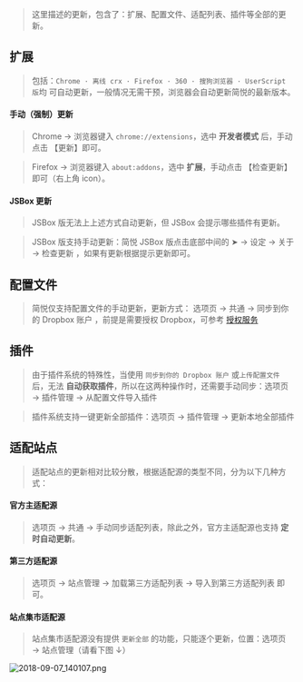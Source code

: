 > 这里描述的更新，包含了：扩展、配置文件、适配列表、插件等全部的更新。

扩展
---

> 包括：`Chrome · 离线 crx · Firefox · 360 · 搜狗浏览器 · UserScript 版`均 可自动更新，一般情况无需干预，浏览器会自动更新简悦的最新版本。

#### 手动（强制）更新

>  Chrome → 浏览器键入 `chrome://extensions`，选中 **开发者模式** 后，手动点击 【更新】即可。

> Firefox → 浏览器键入 `about:addons`，选中 **扩展**，手动点击 【检查更新】即可（右上角 icon）。

#### JSBox 更新

> JSBox 版无法上上述方式自动更新，但 JSBox 会提示哪些插件有更新。

> JSBox 版支持手动更新：简悦 JSBox 版点击底部中间的 ➤ → 设定 → 关于 → 检查更新 ，如果有更新根据提示更新即可。

配置文件
---

> 简悦仅支持配置文件的手动更新，更新方式： 选项页 → 共通 → 同步到你的 Dropbox 账户 ，前提是需要授权 Dropbox，可参考 [授权服务](授权服务)

插件
---

> 由于插件系统的特殊性，当使用 `同步到你的 Dropbox 账户`  或`上传配置文件` 后，无法 **自动获取插件**，所以在这两种操作时，还需要手动同步：选项页 → 插件管理 → 从配置文件导入插件

> 插件系统支持一键更新全部插件：选项页 → 插件管理 → 更新本地全部插件

适配站点
---

> 适配站点的更新相对比较分散，根据适配源的类型不同，分为以下几种方式：

#### 官方主适配源

> 选项页 → 共通 → 手动同步适配列表，除此之外，官方主适配源也支持 **定时自动更新**。

#### 第三方适配源

> 选项页 → 站点管理 → 加载第三方适配列表 → 导入到第三方适配列表 即可。

#### 站点集市适配源

> 站点集市适配源没有提供 `更新全部` 的功能，只能逐个更新，位置：选项页 → 站点管理（请看下图 ↓）

![2018-09-07_140107.png](https://i.loli.net/2018/09/07/5b9214b64f4d2.png)
